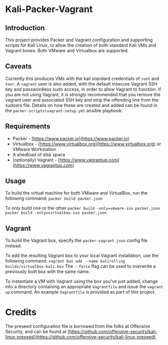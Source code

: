 # Kali-Packer-Vagrant

## Introduction

This project provides Packer and Vagrant configuration and supporting scripts for Kali Linux, to allow the creation of both standard Kali VMs and Vagrant boxes. Both VMware and Virtualbox are supported.

## Caveats
Currently this produces VMs with the kali standard credentials of `root` and `toor`. A `vagrant` user is also added, with the default insecure Vagrant SSH key and passwordless sudo access, in order to allow Vagrant to function. If you are not using Vagrant, it is *strongly* recommended that you remove the vagrant user and associated SSH key and strip the offending line from the sudoers file. Details on how these are created and added can be found in the `packer-scripts\vagrant-setup.yml` ansible playbook. 

## Requirements
* Packer - [https://www.packer.io](https://www.packer.io)
* Virtualbox - [https://www.virtualbox.org](https://www.virtualbox.org) or VMware Workstation
* A shedload of disk space
* (optionally) Vagrant - [https://www.vagrantup.com](https://www.vagrantup.com)

## Usage
To build the virtual machine for both VMware and VirtualBox, run the following command:
```packer build packer.json```

To only build one or the other
```packer build -only=vmware-iso packer.json```
```packer build -only=virtualbox-iso packer.json```

## Vagrant

To build the Vagrant box, specify the `packer-vagrant.json` config file instead.

To add the resulting Vagrant box to your local Vagrant installation, use the following command:
```vagrant box add --name kalirolling builds/virtualbox-kali.box```
The `--force` flag can be used to overwrite a previously built box with the same name.

To instantiate a VM with Vagrant using the box you've just added, change into a directory containing an appropriate `Vagrantfile` and issue the `vagrant up` command. An example `Vagrantfile` is provided as part of this project.

# Credits
The preseed configuration file is borrowed from the folks at Offensive Security, and can be found at [https://github.com/offensive-security/kali-linux-preseed](https://github.com/offensive-security/kali-linux-preseed).